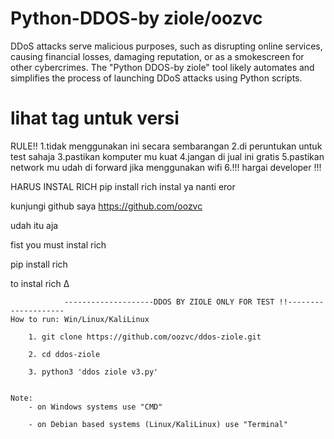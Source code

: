 # Python-DDOS-by ziole/oozvc
DDoS attacks serve malicious purposes, such as disrupting online services, causing financial losses, damaging reputation, or as a smokescreen for other cybercrimes. The "Python DDOS-by ziole" tool likely automates and simplifies the process of launching DDoS attacks using Python scripts.

# lihat tag untuk versi


 RULE!!
1.tidak menggunakan ini secara sembarangan
2.di peruntukan untuk test sahaja 
3.pastikan komputer mu kuat
4.jangan di jual ini gratis
5.pastikan network mu udah di forward jika menggunakan wifi
6.!!! hargai developer !!!

HARUS INSTAL RICH
pip install rich
instal ya nanti eror


kunjungi github saya 
https://github.com/oozvc

udah itu aja

fist you must instal rich

pip install rich

to instal rich ∆

				--------------------DDOS BY ZIOLE ONLY FOR TEST !!--------------------
	How to run: Win/Linux/KaliLinux

		1. git clone https://github.com/oozvc/ddos-ziole.git

		2. cd ddos-ziole

		3. python3 'ddos ziole v3.py'


	Note:
		- on Windows systems use "CMD"

		- on Debian based systems (Linux/KaliLinux) use "Terminal"

